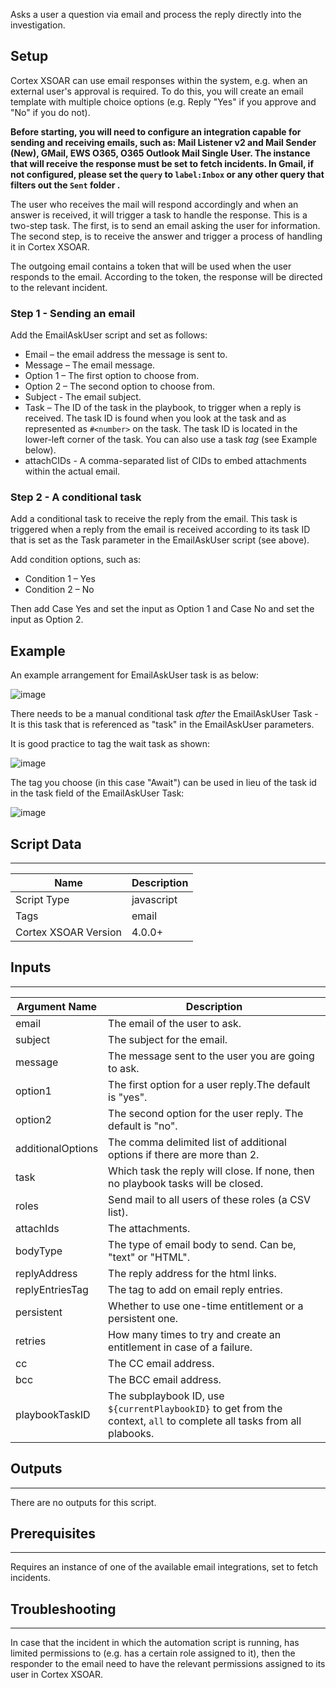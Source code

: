 Asks a user a question via email and process the reply directly into the investigation.

## Setup

Cortex XSOAR can use email responses within the system, e.g. when an external user's approval is required. To do this, you will create an email template with multiple choice options (e.g. Reply "Yes" if you approve and "No" if you do not).

**Before starting, you will need to configure an integration capable for sending and receiving emails, such as: Mail Listener v2 and Mail Sender (New), GMail, EWS O365, O365 Outlook Mail Single User. The instance that will receive the response must be set to fetch incidents. In Gmail, if not configured, please set the `query` to `label:Inbox` or any other query that filters out the `Sent` folder .**

The user who receives the mail will respond accordingly and when an answer is received, it will trigger a task to handle the response.
This is a two-step task. The first, is to send an email asking the user for information. The second step, is to receive the answer and trigger a process of handling it in Cortex XSOAR.

The outgoing email contains a token that will be used when the user responds to the email. According to the token, the response will be directed to the relevant incident.

### Step 1 - Sending an email
Add the EmailAskUser script and set as follows:
* Email – the email address the message is sent to.
* Message – The email message.
* Option 1 – The first option to choose from.
* Option 2 – The second option to choose from.
* Subject -  The email subject.
* Task – The ID of the task in the playbook, to trigger when a reply is received. The task ID is found when you look at the task and as represented as `#<number>` on the task. The task ID is located in the lower-left corner of the task. You can also use a task *tag* (see Example below).
* attachCIDs - A comma-separated list of CIDs to embed attachments within the actual email.

### Step 2 - A conditional task
Add a conditional task to receive the reply from the email. This task is triggered when a reply from the email is received according to its task ID that is set as the Task parameter in the EmailAskUser script (see above).

Add condition options, such as:
* Condition 1 – Yes
* Condition 2 – No

Then add Case Yes and set the input as Option 1 and Case No and set the input as Option 2.

## Example
An example arrangement for EmailAskUser task is as below:

![image](../../doc_files/99517136-efc5b480-2986-11eb-879c-a0a88923c4b9.png/n)


There needs to be a manual conditional task *after* the EmailAskUser Task - It is this task that is referenced as "task" in the EmailAskUser parameters.

It is good practice to tag the wait task as shown:

![image](../../doc_files/99517219-0409b180-2987-11eb-9aa4-7e96b2a12238.png/n)


The tag you choose (in this case "Await") can be used in lieu of the task id in the task field of the EmailAskUser Task:


![image](../../doc_files/99517256-0f5cdd00-2987-11eb-8a1f-1dc41d166b42.png/n)



## Script Data
---

| **Name**             | **Description** |
|----------------------|-----------------|
| Script Type          | javascript      |
| Tags                 | email           |
| Cortex XSOAR Version | 4.0.0+          |

## Inputs
---

| **Argument Name** | **Description**                                                                                                        |
|-------------------|------------------------------------------------------------------------------------------------------------------------|
| email             | The email of the user to ask.                                                                                          |
| subject           | The subject for the email.                                                                                             |
| message           | The message sent to the user you are going to ask.                                                                     |
| option1           | The first option for a user reply.The default is "yes".                                                                |
| option2           | The second option for the user reply. The default is "no".                                                             |
| additionalOptions | The comma delimited list of additional options if there are more than 2.                                               |
| task              | Which task the reply will close. If none, then no playbook tasks will be closed.                                       |
| roles             | Send mail to all users of these roles (a CSV list).                                                                    |
| attachIds         | The attachments.                                                                                                       |
| bodyType          | The type of email body to send. Can be, "text" or "HTML".                                                              |
| replyAddress      | The reply address for the html links.                                                                                  |
| replyEntriesTag   | The tag to add on email reply entries.                                                                                 |
| persistent        | Whether to use one-time entitlement or a persistent one.                                                               |
| retries           | How many times to try and create an entitlement in case of a failure.                                                  |
| cc                | The CC email address.                                                                                                  |
| bcc               | The BCC email address.                                                                                                 |
| playbookTaskID    | The subplaybook ID, use `${currentPlaybookID}` to get from the context, `all` to complete all tasks from all plabooks. |

## Outputs
---
There are no outputs for this script.


## Prerequisites
---
Requires an instance of one of the available email integrations, set to fetch incidents.


## Troubleshooting
---
In case that the incident in which the automation script is running, has limited permissions to (e.g. has a certain role assigned to it), then the responder to the email need to have the relevant permissions assigned to its user in Cortex XSOAR.
